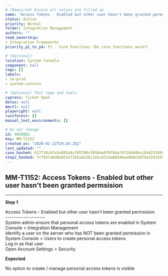 ```yaml
---
# (Required) Ensure all values are filled up
name: "Access Tokens - Enabled but other user hasn't been granted permsision"
status: Active
priority: Normal
folder: Integration Management
authors: ""
team_ownership: 
- Integration Frameworks
priority_p1_to_p4: P2 - Core Functions (Do core functions work?)

# (Optional)
location: System Console
component: null
tags: []
labels: 
- se-prod
- system-console

# (Optional) Test type and tools
cypress: Ticket Open
detox: null
mmctl: null
playwright: null
rainforest: []
manual_test_environments: []

# Do not change
id: 4058882
key: MM-T1152
created_on: "2020-01-22T19:26:26Z"
last_updated: ""
case_hashed: 017f18cb7a1e885a9cf85780cf656ba9f6f0da747166ddbccb4d253560c81029b5e14671f329467fb38679661853c4e1
steps_hashed: fcf937a6d9a851ef1b5ab526c3a5c4114a8d54bee0b0cb8fda32932b9606c4672c6f39e65c17bcc38c847e977c8e8759
---
```


<!-- (Auto-generated) Based on frontmatter's "key" and "name" -->

## MM-T1152: Access Tokens - Enabled but other user hasn't been granted permsision

---

**Step 1**

Access Tokens - Enabled but other user hasn't been granted permsision\
\--------------------\
System admin ensure that personal access tokens are enabled in System Console > Integration Management\
Identify a user on the server who has NOT been granted permission in System Console > Users to create personal access tokens\
Log in as that user\
Open Account Settings > Security

**Expected**

No option to create / manage personal access tokens is visible
